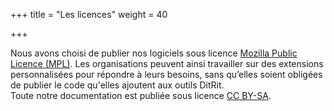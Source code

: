 +++
title = "Les licences"
weight = 40

+++

Nous avons choisi de publier nos logiciels sous licence [Mozilla Public Licence (MPL)](https://www.mozilla.org/en-US/MPL/2.0/ "Voir la licence"). Les organisations peuvent ainsi travailler sur des extensions personnalisées pour répondre à leurs besoins, sans qu’elles soient obligées de publier le code qu'elles ajoutent aux outils DitRit.<br>Toute notre documentation est publiée sous licence [CC BY-SA](https://creativecommons.org/licenses/by-nd/4.0/legalcode "Voir la licence").